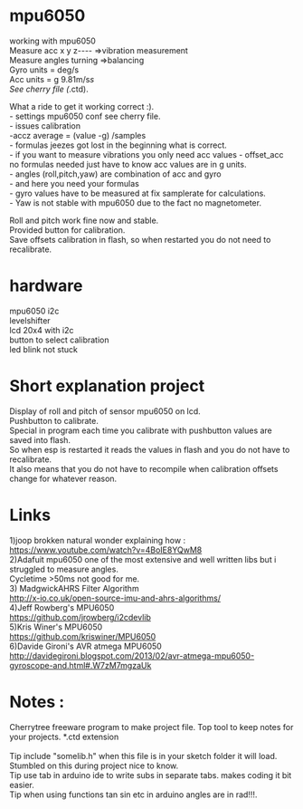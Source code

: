 # mpu6050
working with mpu6050<br />
Measure acc x y z---- =>vibration measurement<br />
Measure angles turning =>balancing<br />
Gyro units = deg/s<br />
Acc units = g  9.81m/s*s<br />
See cherry file (*.ctd).

What a ride to get it working correct :).<br />
    - settings mpu6050 conf see cherry file.<br />
    - issues calibration <br />
        -accz average = (value -g) /samples <br />
    - formulas jeezes got lost in the beginning what is correct. <br />
            - if you want to measure vibrations you only need acc values - offset_acc <br />
               no formulas needed just have to know acc values are in g units.<br />
            - angles (roll,pitch,yaw) are combination of acc and gyro <br />
                   - and here you need your formulas <br />
                   - gyro values have to be measured at fix samplerate for calculations.<br />
            - Yaw is not stable with mpu6050 due to the fact no magnetometer.<br />   
            
Roll and pitch work fine now and stable.<br /> 
Provided button for calibration. <br /> 
Save offsets calibration in flash, so when restarted you do not need to recalibrate.
# hardware
mpu6050 i2c <br />
levelshifter <br />
lcd 20x4 with i2c <br />
button to select calibration <br />
led blink not stuck <br />

# Short explanation project

Display of roll and pitch of sensor mpu6050 on lcd. <br />
Pushbutton to calibrate. <br />
Special  in program each time you calibrate with pushbutton values are saved into flash. <br />
So when esp is restarted it reads the values in flash and you do not have to recalibrate. <br />
It also means that you do not have to recompile when calibration offsets change for whatever reason. <br />


#  Links
1)joop brokken natural wonder explaining how : https://www.youtube.com/watch?v=4BoIE8YQwM8 <br />
2)Adafuit mpu6050 one of the most extensive and well written libs but i struggled to measure angles.<br />
     Cycletime >50ms not good for me. <br />
3) MadgwickAHRS Filter Algorithm<br />
          http://x-io.co.uk/open-source-imu-and-ahrs-algorithms/<br />
4)Jeff Rowberg's MPU6050<br />
          https://github.com/jrowberg/i2cdevlib<br />
5)Kris Winer's MPU6050<br />
          https://github.com/kriswiner/MPU6050 <br /> 
6)Davide Gironi's AVR atmega MPU6050<br/>
          http://davidegironi.blogspot.com/2013/02/avr-atmega-mpu6050-gyroscope-and.html#.W7zM7mgzaUk  <br />

 # Notes :<br />
Cherrytree freeware program to make project file. Top tool to keep notes for your projects. *.ctd extension <br />
                   <br />
Tip include "somelib.h" when this file is in your sketch folder it will load. Stumbled on this during project nice to know.<br />
Tip use tab in arduino ide to write subs in separate tabs. makes coding it bit easier.<br />
Tip when using functions tan sin etc in arduino angles are in rad!!!.<br />

